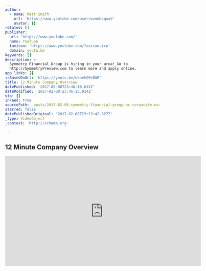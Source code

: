 ```yaml
---
author:
  - name: Matt Smith
    url: 'https://www.youtube.com/user/wvmobsquad'
    avatar: {}
related: []
publisher:
  url: 'https://www.youtube.com/'
  name: YouTube
  favicon: 'https://www.youtube.com/favicon.ico'
  domain: youtu.be
keywords: []
description: >-
  Symmetry Financial Group is hiring in your area! Go to
  http://SymmetryPreview.com to learn more and apply online.
app_links: []
isBasedOnUrl: 'https://youtu.be/ukaehQ9eBAE'
title: 12 Minute Company Overview
datePublished: '2017-02-08T23:46:16.635Z'
dateModified: '2017-02-08T23:46:15.914Z'
via: {}
inFeed: true
sourcePath: _posts/2017-02-08-symmetry-financial-group-or-corporate-overivew.md
starred: false
datePublishedOriginal: '2017-02-08T23:19:42.827Z'
_type: VideoObject
_context: 'http://schema.org'

---
```

## 12 Minute Company Overview

<iframe src="https://cdn.embedly.com/widgets/media.html?src=https%3A%2F%2Fwww.youtube.com%2Fembed%2FukaehQ9eBAE%3Ffeature%3Doembed&amp;url=http%3A%2F%2Fwww.youtube.com%2Fwatch%3Fv%3DukaehQ9eBAE&amp;image=https%3A%2F%2Fi.ytimg.com%2Fvi%2FukaehQ9eBAE%2Fhqdefault.jpg&amp;key=b7d04c9b404c499eba89ee7072e1c4f7&amp;type=text%2Fhtml&amp;schema=youtube" width="640" height="360" scrolling="no" frameborder="0" allowfullscreen="" style=""></iframe>